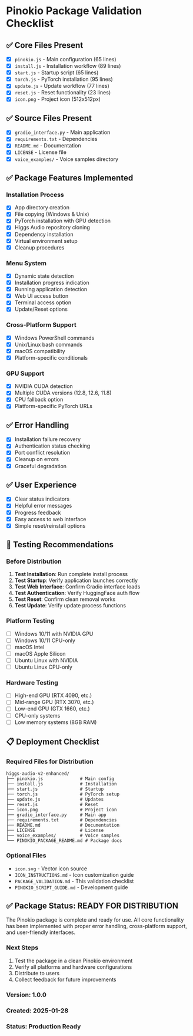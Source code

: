 # Pinokio Package Validation Checklist

## ✅ Core Files Present
- [x] `pinokio.js` - Main configuration (65 lines)
- [x] `install.js` - Installation workflow (89 lines)
- [x] `start.js` - Startup script (65 lines)
- [x] `torch.js` - PyTorch installation (95 lines)
- [x] `update.js` - Update workflow (77 lines)
- [x] `reset.js` - Reset functionality (23 lines)
- [x] `icon.png` - Project icon (512x512px)

## ✅ Source Files Present
- [x] `gradio_interface.py` - Main application
- [x] `requirements.txt` - Dependencies
- [x] `README.md` - Documentation
- [x] `LICENSE` - License file
- [x] `voice_examples/` - Voice samples directory

## ✅ Package Features Implemented

### Installation Process
- [x] App directory creation
- [x] File copying (Windows & Unix)
- [x] PyTorch installation with GPU detection
- [x] Higgs Audio repository cloning
- [x] Dependency installation
- [x] Virtual environment setup
- [x] Cleanup procedures

### Menu System
- [x] Dynamic state detection
- [x] Installation progress indication
- [x] Running application detection
- [x] Web UI access button
- [x] Terminal access option
- [x] Update/Reset options

### Cross-Platform Support
- [x] Windows PowerShell commands
- [x] Unix/Linux bash commands
- [x] macOS compatibility
- [x] Platform-specific conditionals

### GPU Support
- [x] NVIDIA CUDA detection
- [x] Multiple CUDA versions (12.8, 12.6, 11.8)
- [x] CPU fallback option
- [x] Platform-specific PyTorch URLs

## ✅ Error Handling
- [x] Installation failure recovery
- [x] Authentication status checking
- [x] Port conflict resolution
- [x] Cleanup on errors
- [x] Graceful degradation

## ✅ User Experience
- [x] Clear status indicators
- [x] Helpful error messages
- [x] Progress feedback
- [x] Easy access to web interface
- [x] Simple reset/reinstall options

## 🔧 Testing Recommendations

### Before Distribution
1. **Test Installation**: Run complete install process
2. **Test Startup**: Verify application launches correctly
3. **Test Web Interface**: Confirm Gradio interface loads
4. **Test Authentication**: Verify HuggingFace auth flow
5. **Test Reset**: Confirm clean removal works
6. **Test Update**: Verify update process functions

### Platform Testing
- [ ] Windows 10/11 with NVIDIA GPU
- [ ] Windows 10/11 CPU-only
- [ ] macOS Intel
- [ ] macOS Apple Silicon
- [ ] Ubuntu Linux with NVIDIA
- [ ] Ubuntu Linux CPU-only

### Hardware Testing
- [ ] High-end GPU (RTX 4090, etc.)
- [ ] Mid-range GPU (RTX 3070, etc.)
- [ ] Low-end GPU (GTX 1660, etc.)
- [ ] CPU-only systems
- [ ] Low memory systems (8GB RAM)

## 📋 Deployment Checklist

### Required Files for Distribution
```
higgs-audio-v2-enhanced/
├── pinokio.js              # Main config
├── install.js              # Installation
├── start.js                # Startup
├── torch.js                # PyTorch setup
├── update.js               # Updates
├── reset.js                # Reset
├── icon.png                # Project icon
├── gradio_interface.py     # Main app
├── requirements.txt        # Dependencies
├── README.md               # Documentation
├── LICENSE                 # License
├── voice_examples/         # Voice samples
└── PINOKIO_PACKAGE_README.md # Package docs
```

### Optional Files
- `icon.svg` - Vector icon source
- `ICON_INSTRUCTIONS.md` - Icon customization guide
- `PACKAGE_VALIDATION.md` - This validation checklist
- `PINOKIO_SCRIPT_GUIDE.md` - Development guide

## ✅ Package Status: READY FOR DISTRIBUTION

The Pinokio package is complete and ready for use. All core functionality has been implemented with proper error handling, cross-platform support, and user-friendly interfaces.

### Next Steps
1. Test the package in a clean Pinokio environment
2. Verify all platforms and hardware configurations
3. Distribute to users
4. Collect feedback for future improvements

### Version: 1.0.0
### Created: 2025-01-28
### Status: Production Ready